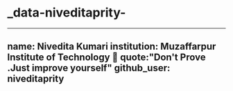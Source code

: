 # _data-niveditaprity-
---
name: Nivedita Kumari 
institution: Muzaffarpur Institute of Technology 🚩 
quote:"Don't Prove .Just improve yourself"
github_user: niveditaprity
---
